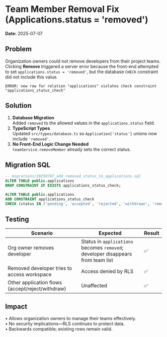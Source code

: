 # Team Member Removal Fix (Applications.status = 'removed')

**Date:** 2025-07-07

## Problem
Organization owners could not remove developers from their project teams. Clicking **Remove** triggered a server error because the front-end attempted to set `applications.status = 'removed'`, but the database `CHECK` constraint did not include this value.

```
ERROR: new row for relation "applications" violates check constraint "applications_status_check"
```

## Solution
1. **Database Migration**  
   Added `removed` to the allowed values in the `applications.status` field.
2. **TypeScript Types**  
   Updated `src/types/database.ts` so `Application['status']` unions now include `'removed'`.
3. **No Front-End Logic Change Needed**  
   `teamService.removeMember` already sets the correct status.

## Migration SQL
```sql
-- migrations/20250707_add_removed_status_to_applications.sql
ALTER TABLE public.applications
DROP CONSTRAINT IF EXISTS applications_status_check;

ALTER TABLE public.applications
ADD CONSTRAINT applications_status_check
CHECK (status IN ('pending', 'accepted', 'rejected', 'withdrawn', 'removed'));
```

## Testing
| Scenario | Expected | Result |
|----------|----------|--------|
| Org owner removes developer | Status in `applications` becomes `removed`; developer disappears from team list | ✅ |
| Removed developer tries to access workspace | Access denied by RLS | ✅ |
| Other application flows (accept/reject/withdraw) | Unaffected | ✅ |

## Impact
• Allows organization owners to manage their teams effectively.  
• No security implications—RLS continues to protect data.  
• Backwards compatible; existing rows remain valid. 